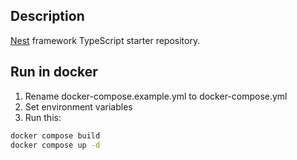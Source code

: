 ## Description

[Nest](https://github.com/nestjs/nest) framework TypeScript starter repository.

## Run in docker

1) Rename docker-compose.example.yml to docker-compose.yml
2) Set environment variables
3) Run this: 

```bash
docker compose build
docker compose up -d
```
